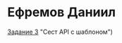 # Ефремов Даниил

[Задание 3](https://github.com/Daniil-Efremov/Daniil-Efremov.github.io/blob/APItest/%D0%97%D0%B0%D0%B4%D0%B0%D0%BD%D0%B8%D0%B5%203%20%D0%95%D1%84%D1%80%D0%B5%D0%BC%D0%BE%D0%B2%20%D0%94.%D0%94/index.html) "Сест API  с шаблоном")  


